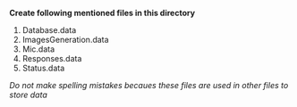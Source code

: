 **Create following mentioned files in this directory**  
1. Database.data
2. ImagesGeneration.data
3. Mic.data
4. Responses.data
5. Status.data

*Do not make spelling mistakes becaues these files are used in other files to store data*

